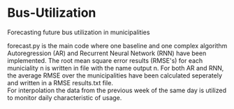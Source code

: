 # Bus-Utilization
Forecasting future bus utilization in municipalities

forecast.py is the main code where one baseline and one complex algorithm Autoregression (AR) and Recurrent Neural Network (RNN) have been implemented. The root mean square error results (RMSE's) for each municiality n is written in file with the name output n.
For both AR and RNN, the average RMSE over the municipalities have been calculated seperately and written in a RMSE results.txt file.  
For interpolation the data from the previous week of the same day is utilized to monitor daily characteristic of usage. 

